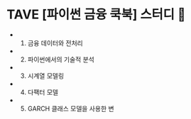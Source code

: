 # TAVE [파이썬 금융 쿡북] 스터디 📖
- 1. 금융 데이터와 전처리
- 2. 파이썬에서의 기술적 분석
- 3. 시계열 모델링
- 4. 다팩터 모델
- 5. GARCH 클래스 모델을 사용한 변
